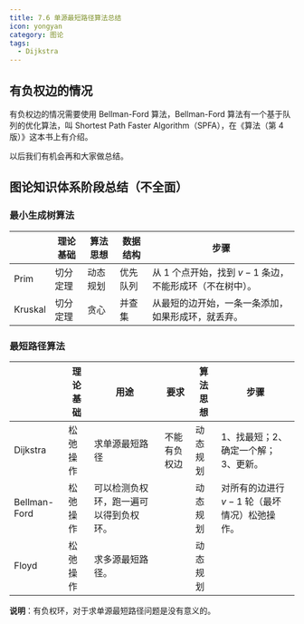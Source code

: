 ```yaml
---
title: 7.6 单源最短路径算法总结
icon: yongyan
category: 图论
tags:
  - Dijkstra
---
```


## 有负权边的情况

有负权边的情况需要使用 Bellman-Ford 算法，Bellman-Ford 算法有一个基于队列的优化算法，叫 Shortest Path Faster Algorithm（SPFA），在《算法（第 4 版）》这本书上有介绍。

以后我们有机会再和大家做总结。

## 图论知识体系阶段总结（不全面）

### 最小生成树算法

|         | 理论基础 | 算法思想 | 数据结构 | 步骤                                                         |
| ------- | -------- | -------- | -------- | ------------------------------------------------------------ |
| Prim    | 切分定理 | 动态规划 | 优先队列 | 从 $1$ 个点开始，找到 $v - 1$ 条边，不能形成环（不在树中）。 |
| Kruskal | 切分定理 | 贪心     | 并查集   | 从最短的边开始，一条一条添加，如果形成环，就丢弃。           |

### 最短路径算法

|              | 理论基础 | 用途                                   | 要求         | 算法思想 | 步骤                                            |
| :----------- | -------- | -------------------------------------- | ------------ | -------- | ----------------------------------------------- |
| Dijkstra     | 松弛操作 | 求单源最短路径                         | 不能有负权边 | 动态规划 | 1、找最短；2、确定一个解；3、更新。             |
| Bellman-Ford | 松弛操作 | 可以检测负权环，跑一遍可以得到负权环。 |              | 动态规划 | 对所有的边进行 $v - 1$ 轮（最坏情况）松弛操作。 |
| Floyd        | 松弛操作 | 求多源最短路径。                       |              | 动态规划 |                                                 |

**说明**：有负权环，对于求单源最短路径问题是没有意义的。
